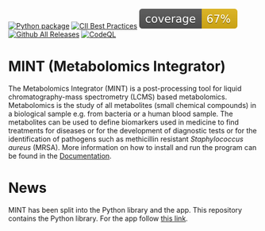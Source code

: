 [![Python package](https://github.com/lewisresearchgroup/ms-mint/actions/workflows/pythonpackage.yml/badge.svg)](https://github.com/sorenwacker/ms-mint/actions/workflows/pythonpackage.yml)
[![CII Best Practices](https://bestpractices.coreinfrastructure.org/projects/5178/badge)](https://bestpractices.coreinfrastructure.org/projects/5178)
![](images/coverage.svg)
[![Github All Releases](https://img.shields.io/github/downloads/lewisresearchgroup/ms-mint/total.svg)]()
[![CodeQL](https://github.com/lewisresearchgroup/ms-mint/actions/workflows/codeql-analysis.yml/badge.svg)](https://github.com/sorenwacker/ms-mint/actions/workflows/codeql-analysis.yml)


# MINT (Metabolomics Integrator)

The Metabolomics Integrator (MINT) is a post-processing tool for liquid chromatography-mass spectrometry (LCMS) based metabolomics. 
Metabolomics is the study of all metabolites (small chemical compounds) in a biological sample e.g. from bacteria or a human blood sample. 
The metabolites can be used to define biomarkers used in medicine to find treatments for diseases or for the development of diagnostic tests 
or for the identification of pathogens such as methicillin resistant _Staphylococcus aureus_ (MRSA). 
More information on how to install and run the program can be found in the [Documentation](https://lewisresearchgroup.github.io/ms-mint/).

# News

MINT has been split into the Python library and the app. This repository contains the Python library. For the app follow [this link](https://github.com/LewisResearchGroup/ms-mint-app).
